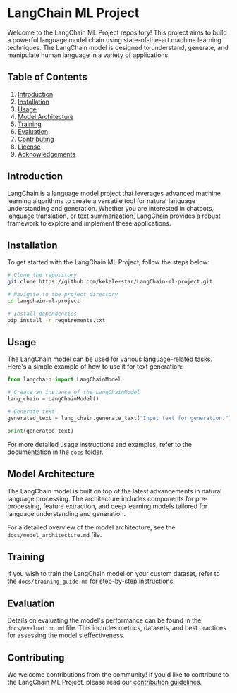 # LangChain ML Project

Welcome to the LangChain ML Project repository! This project aims to build a powerful language model chain using state-of-the-art machine learning techniques. The LangChain model is designed to understand, generate, and manipulate human language in a variety of applications.

## Table of Contents

1. [Introduction](#introduction)
2. [Installation](#installation)
3. [Usage](#usage)
4. [Model Architecture](#model-architecture)
5. [Training](#training)
6. [Evaluation](#evaluation)
7. [Contributing](#contributing)
8. [License](#license)
9. [Acknowledgements](#acknowledgements)

## Introduction

LangChain is a language model project that leverages advanced machine learning algorithms to create a versatile tool for natural language understanding and generation. Whether you are interested in chatbots, language translation, or text summarization, LangChain provides a robust framework to explore and implement these applications.

## Installation

To get started with the LangChain ML Project, follow the steps below:

```bash
# Clone the repository
git clone https://github.com/kekele-star/LangChain-ml-project.git

# Navigate to the project directory
cd langchain-ml-project

# Install dependencies
pip install -r requirements.txt
```

## Usage

The LangChain model can be used for various language-related tasks. Here's a simple example of how to use it for text generation:

```python
from langchain import LangChainModel

# Create an instance of the LangChainModel
lang_chain = LangChainModel()

# Generate text
generated_text = lang_chain.generate_text("Input text for generation.")

print(generated_text)
```

For more detailed usage instructions and examples, refer to the documentation in the `docs` folder.

## Model Architecture

The LangChain model is built on top of the latest advancements in natural language processing. The architecture includes components for pre-processing, feature extraction, and deep learning models tailored for language understanding and generation.

For a detailed overview of the model architecture, see the `docs/model_architecture.md` file.

## Training

If you wish to train the LangChain model on your custom dataset, refer to the `docs/training_guide.md` for step-by-step instructions.

## Evaluation

Details on evaluating the model's performance can be found in the `docs/evaluation.md` file. This includes metrics, datasets, and best practices for assessing the model's effectiveness.

## Contributing

We welcome contributions from the community! If you'd like to contribute to the LangChain ML Project, please read our [contribution guidelines](CONTRIBUTING.md).

